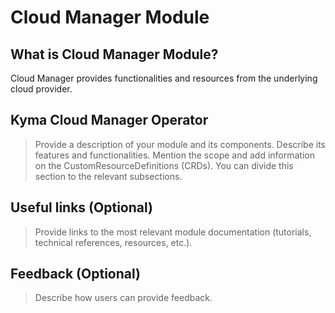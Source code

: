 
# Cloud Manager Module

## What is Cloud Manager Module?
Cloud Manager provides functionalities and resources from the underlying cloud provider.

## Kyma Cloud Manager Operator
> Provide a description of your module and its components. Describe its features and functionalities. Mention the scope and add information on the CustomResourceDefinitions (CRDs).
> You can divide this section to the relevant subsections.

## Useful links (Optional)
> Provide links to the most relevant module documentation (tutorials, technical references, resources, etc.).

## Feedback (Optional)
> Describe how users can provide feedback.